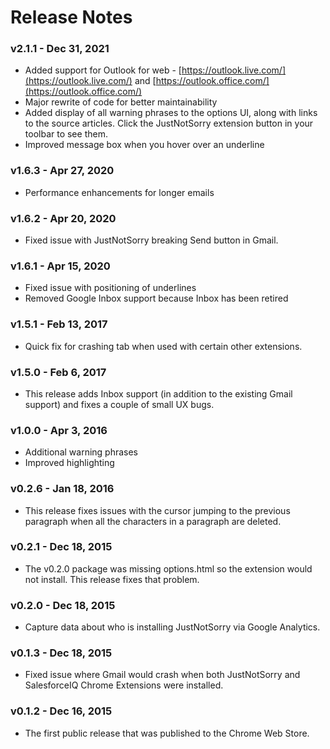 # Release Notes

### v2.1.1 - Dec 31, 2021
* Added support for Outlook for web - [https://outlook.live.com/](https://outlook.live.com/) and [https://outlook.office.com/](https://outlook.office.com/)
* Major rewrite of code for better maintainability
* Added display of all warning phrases to the options UI, along with links to the source articles.  Click the JustNotSorry extension button in your toolbar to see them.
* Improved message box when you hover over an underline

### v1.6.3 - Apr 27, 2020
* Performance enhancements for longer emails

### v1.6.2 - Apr 20, 2020
* Fixed issue with JustNotSorry breaking Send button in Gmail.

### v1.6.1 - Apr 15, 2020
* Fixed issue with positioning of underlines
* Removed Google Inbox support because Inbox has been retired

### v1.5.1 - Feb 13, 2017
* Quick fix for crashing tab when used with certain other extensions.

### v1.5.0 - Feb 6, 2017
* This release adds Inbox support (in addition to the existing Gmail support) and fixes a couple of small UX bugs.

### v1.0.0 - Apr 3, 2016
* Additional warning phrases
* Improved highlighting

### v0.2.6 - Jan 18, 2016
* This release fixes issues with the cursor jumping to the previous paragraph when all the characters in a paragraph are deleted.

### v0.2.1 - Dec 18, 2015
* The v0.2.0 package was missing options.html so the extension would not install. This release fixes that problem.

### v0.2.0 - Dec 18, 2015
* Capture data about who is installing JustNotSorry via Google Analytics.

### v0.1.3 - Dec 18, 2015
* Fixed issue where Gmail would crash when both JustNotSorry and SalesforceIQ Chrome Extensions were installed.

### v0.1.2 - Dec 16, 2015
* The first public release that was published to the Chrome Web Store.
